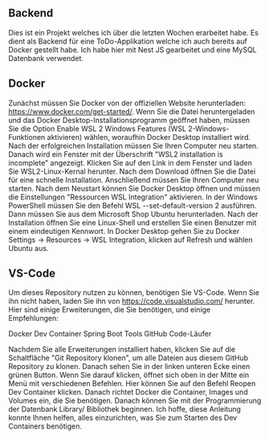 ## Backend
Dies ist ein Projekt welches ich über die letzten Wochen erarbeitet habe. Es dient als Backend für eine ToDo-Applikation welche ich auch bereits auf Docker gestellt habe.  Ich habe hier mit Nest JS gearbeitet und eine MySQL Datenbank verwendet.

## Docker
Zunächst müssen Sie Docker von der offiziellen Website herunterladen: https://www.docker.com/get-started/. Wenn Sie die Datei heruntergeladen und das Docker Desktop-Installationsprogramm geöffnet haben, müssen Sie die Option Enable WSL 2 Windows Features (WSL 2-Windows-Funktionen aktivieren) wählen, woraufhin Docker Desktop installiert wird. Nach der erfolgreichen Installation müssen Sie Ihren Computer neu starten.
Danach wird ein Fenster mit der Überschrift "WSL2 installation is incomplete" angezeigt. Klicken Sie auf den Link in dem Fenster und laden Sie WSL2-Linux-Kernal herunter. Nach dem Download öffnen Sie die Datei für eine schnelle Installation. Anschließend müssen Sie Ihren Computer neu starten.
Nach dem Neustart können Sie Docker Desktop öffnen und müssen die Einstellungen "Ressourcen WSL Integration" aktivieren.
In der Windows PowerShell müssen Sie den Befehl WSL --set-default-version 2 ausführen. Dann müssen Sie aus dem Microsoft Shop Ubuntu herunterladen. Nach der Installation öffnen Sie eine Linux-Shell und erstellen Sie einen Benutzer mit einem eindeutigen Kennwort. In Docker Desktop gehen Sie zu Docker Settings → Resources -> WSL Integration, klicken auf Refresh und wählen Ubuntu aus.
## VS-Code
Um dieses Repository nutzen zu können, benötigen Sie VS-Code. Wenn Sie ihn nicht haben, laden Sie ihn von https://code.visualstudio.com/ herunter. Hier sind einige Erweiterungen, die Sie benötigen, und einige Empfehlungen:

Docker
Dev Container
Spring Boot Tools
GitHub
Code-Läufer

Nachdem Sie alle Erweiterungen installiert haben, klicken Sie auf die Schaltfläche "Git Repository klonen", um alle Dateien aus diesem GitHub Repository zu klonen. Danach sehen Sie in der linken unteren Ecke einen grünen Button. Wenn Sie darauf klicken, öffnet sich oben in der Mitte ein Menü mit verschiedenen Befehlen. Hier können Sie auf den Befehl Reopen Dev Container klicken. Danach richtet Docker die Container, Images und Volumes ein, die Sie benötigen. Danach können Sie mit der Programmierung der Datenbank Library/ Bibliothek beginnen.
Ich hoffe, diese Anleitung konnte Ihnen helfen, alles einzurichten, was Sie zum Starten des Dev Containers benötigen.

